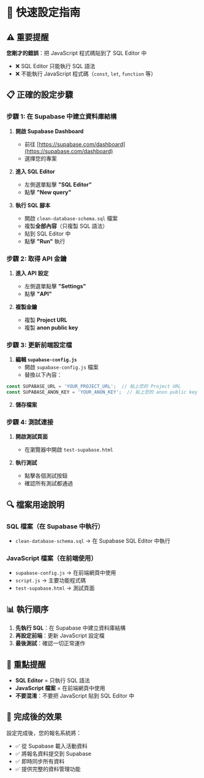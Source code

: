 # 🚀 快速設定指南

## ⚠️ 重要提醒

**您剛才的錯誤**：把 JavaScript 程式碼貼到了 SQL Editor 中
- ❌ SQL Editor 只能執行 SQL 語法
- ❌ 不能執行 JavaScript 程式碼（`const`, `let`, `function` 等）

## 📋 正確的設定步驟

### 步驟 1: 在 Supabase 中建立資料庫結構

1. **開啟 Supabase Dashboard**
   - 前往 [https://supabase.com/dashboard](https://supabase.com/dashboard)
   - 選擇您的專案

2. **進入 SQL Editor**
   - 左側選單點擊 **"SQL Editor"**
   - 點擊 **"New query"**

3. **執行 SQL 腳本**
   - 開啟 `clean-database-schema.sql` 檔案
   - 複製**全部內容**（只複製 SQL 語法）
   - 貼到 SQL Editor 中
   - 點擊 **"Run"** 執行

### 步驟 2: 取得 API 金鑰

1. **進入 API 設定**
   - 左側選單點擊 **"Settings"**
   - 點擊 **"API"**

2. **複製金鑰**
   - 複製 **Project URL**
   - 複製 **anon public key**

### 步驟 3: 更新前端設定檔

1. **編輯 `supabase-config.js`**
   - 開啟 `supabase-config.js` 檔案
   - 替換以下內容：

```javascript
const SUPABASE_URL = 'YOUR_PROJECT_URL';  // 貼上您的 Project URL
const SUPABASE_ANON_KEY = 'YOUR_ANON_KEY';  // 貼上您的 anon public key
```

2. **儲存檔案**

### 步驟 4: 測試連接

1. **開啟測試頁面**
   - 在瀏覽器中開啟 `test-supabase.html`

2. **執行測試**
   - 點擊各個測試按鈕
   - 確認所有測試都通過

## 🔍 檔案用途說明

### SQL 檔案（在 Supabase 中執行）
- `clean-database-schema.sql` → 在 Supabase SQL Editor 中執行

### JavaScript 檔案（在前端使用）
- `supabase-config.js` → 在前端網頁中使用
- `script.js` → 主要功能程式碼
- `test-supabase.html` → 測試頁面

## 📊 執行順序

1. **先執行 SQL**：在 Supabase 中建立資料庫結構
2. **再設定前端**：更新 JavaScript 設定檔
3. **最後測試**：確認一切正常運作

## 🎯 重點提醒

- **SQL Editor** = 只執行 SQL 語法
- **JavaScript 檔案** = 在前端網頁中使用
- **不要混淆**：不要把 JavaScript 貼到 SQL Editor 中

## 🚀 完成後的效果

設定完成後，您的報名系統將：
- ✅ 從 Supabase 載入活動資料
- ✅ 將報名資料提交到 Supabase
- ✅ 即時同步所有資料
- ✅ 提供完整的資料管理功能






